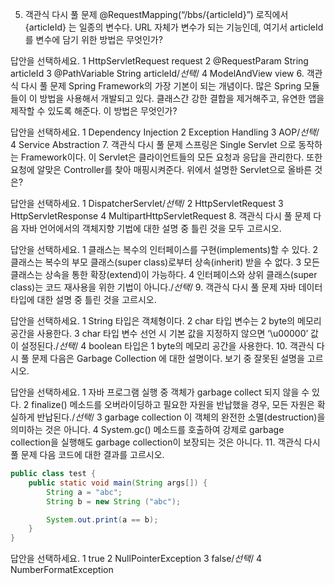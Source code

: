 5. 객관식
   다시 풀 문제
   @RequestMapping(“/bbs/{articleId}”) 로직에서 {articleId} 는 일종의 변수다. URL 자체가 변수가 되는 기능인데, 여기서 articleId를 변수에 담기 위한 방법은 무엇인가?

답안을 선택하세요.
1
HttpServletRequest request
2
@RequestParam String articleId
3
@PathVariable String articleId/_선택_/
4
ModelAndView view 6. 객관식
다시 풀 문제
Spring Framework의 가장 기본이 되는 개념이다. 많은 Spring 모듈들이 이 방법을 사용해서 개발되고 있다. 클래스간 강한 결합을 제거해주고, 유연한 앱을 제작할 수 있도록 해준다. 이 방법은 무엇인가?

답안을 선택하세요.
1
Dependency Injection
2
Exception Handling
3
AOP/_선택_/
4
Service Abstraction 7. 객관식
다시 풀 문제
스프링은 Single Servlet 으로 동작하는 Framework이다. 이 Servlet은 클라이언트들의 모든 요청과 응답을 관리한다. 또한 요청에 알맞은 Controller를 찾아 매핑시켜준다. 위에서 설명한 Servlet으로 올바른 것은?

답안을 선택하세요.
1
DispatcherServlet/_선택_/
2
HttpServletRequest
3
HttpServletResponse
4
MultipartHttpServletRequest 8. 객관식
다시 풀 문제
다음 자바 언어에서의 객체지향 기법에 대한 설명 중 틀린 것을 모두 고르시오.

답안을 선택하세요.
1
클래스는 복수의 인터페이스를 구현(implements)할 수 있다.
2
클래스는 복수의 부모 클래스(super class)로부터 상속(inherit) 받을 수 없다.
3
모든 클래스는 상속을 통한 확장(extend)이 가능하다.
4
인터페이스와 상위 클래스(super class)는 코드 재사용을 위한 기법이 아니다./_선택_/ 9. 객관식
다시 풀 문제
자바 데이터 타입에 대한 설명 중 틀린 것을 고르시오.

답안을 선택하세요.
1
String 타입은 객체형이다.
2
char 타입 변수는 2 byte의 메모리 공간을 사용한다.
3
char 타입 변수 선언 시 기본 값을 지정하지 않으면 ‘\u00000’ 값이 설정된다./_선택_/
4
boolean 타입은 1 byte의 메모리 공간을 사용한다. 10. 객관식
다시 풀 문제
다음은 Garbage Collection 에 대한 설명이다. 보기 중 잘못된 설명을 고르시오.

답안을 선택하세요.
1
자바 프로그램 실행 중 객체가 garbage collect 되지 않을 수 있다.
2
finalize() 메소드를 오버라이딩하고 필요한 자원을 반납했을 경우, 모든 자원은 확실하게 반납된다./_선택_/
3
garbage collection 이 객체의 완전한 소멸(destruction)을 의미하는 것은 아니다.
4
System.gc() 메소드를 호출하여 강제로 garbage collection을 실행해도 garbage collection이 보장되는 것은 아니다. 11. 객관식
다시 풀 문제
다음 코드에 대한 결과를 고르시오.

```java
public class test {
    public static void main(String args[]) {
        String a = "abc";
        String b = new String ("abc");

        System.out.print(a == b);
    }
}
```

답안을 선택하세요.
1
true
2
NullPointerException
3
false/_선택_/
4
NumberFormatException
